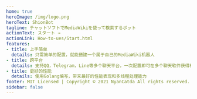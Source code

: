 ```yaml
---
home: true
heroImage: /img/logo.png
heroText: ShionBot
tagline: チャットソフトでMediaWikiを使って検索するボット
actionText: スタート →
actionLink: How-to-ues/Start.html
features:
- title: 上手简单
  details: 只需简单的配置，就能搭建一个属于自己的MediaWiki机器人
- title: 跨平台
  details: 支持QQ，Telegram，Line等多个聊天平台，一次配置即可在多个聊天软件获得相同的体验
- title: 更好的性能
  details: 使用Golang编写，带来最好的性能表现和多线程处理能力
footer: MIT Licensed | Copyright © 2021 NyanCatda All rights reserved.
sidebar: false
---
```

